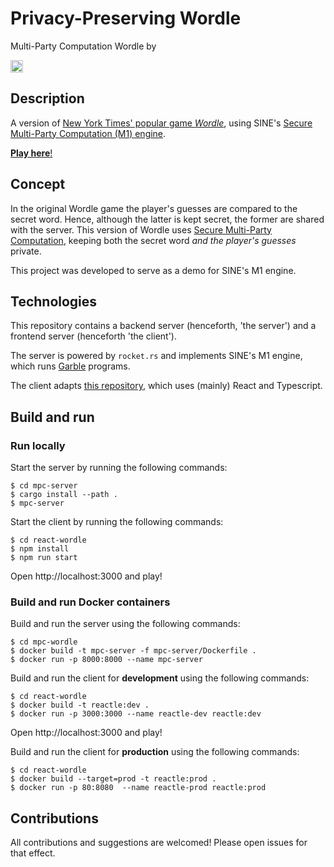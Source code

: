 # Privacy-Preserving Wordle
Multi-Party Computation Wordle by 

<a href="https://sine.foundation" target="_blank">
  <img src="https://user-images.githubusercontent.com/100690574/198339557-0e1bb4cd-fe42-448b-a02e-561d8ef4460f.png" alt="SINE" height="20"/> 
</a>

## Description
A version of [New York Times' popular game _Wordle_](https://www.nytimes.com/games/wordle/index.html), using SINE's [Secure Multi-Party Computation (M1) engine](https://github.com/sine-fdn/wrk17-alpha). 

[__Play here__!](https://mpc-wordle.fly.dev)

## Concept
In the original Wordle game the player's guesses are compared to the secret word. 
Hence, although the latter is kept secret, the former are shared with the server.
This version of Wordle uses [Secure Multi-Party Computation](https://sine.foundation/library/002-smpc), 
keeping both the secret word _and the player's guesses_ private.

This project was developed to serve as a demo for SINE's M1 engine. 

## Technologies
This repository contains a backend server (henceforth, 'the server') and a frontend server (henceforth 'the client').

The server is powered by `rocket.rs` and implements SINE's M1 engine, which runs [Garble](https://github.com/sine-fdn/garble-lang) programs.

The client adapts [this repository](https://github.com/cwackerfuss/react-wordle), which uses (mainly) React and Typescript. 

## Build and run

### Run locally
Start the server by running the following commands:
```
$ cd mpc-server
$ cargo install --path . 
$ mpc-server
```

Start the client by running the following commands:
```
$ cd react-wordle
$ npm install
$ npm run start
```
Open http://localhost:3000 and play!

### Build and run Docker containers
Build and run the server using the following commands:
```
$ cd mpc-wordle
$ docker build -t mpc-server -f mpc-server/Dockerfile .
$ docker run -p 8000:8000 --name mpc-server
```

Build and run the client for __development__ using the following commands:
```
$ cd react-wordle
$ docker build -t reactle:dev .
$ docker run -p 3000:3000 --name reactle-dev reactle:dev
```
Open http://localhost:3000 and play!

Build and run the client for __production__ using the following commands:
```
$ cd react-wordle
$ docker build --target=prod -t reactle:prod .
$ docker run -p 80:8080  --name reactle-prod reactle:prod
```

## Contributions
All contributions and suggestions are welcomed! Please open issues for that effect.

